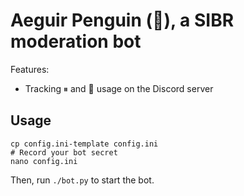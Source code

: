 # Aeguir Penguin (🐧), a SIBR moderation bot

Features:
* Tracking ⏸ and 🛑 usage on the Discord server

## Usage
```
cp config.ini-template config.ini
# Record your bot secret
nano config.ini
```

Then, run `./bot.py` to start the bot.

